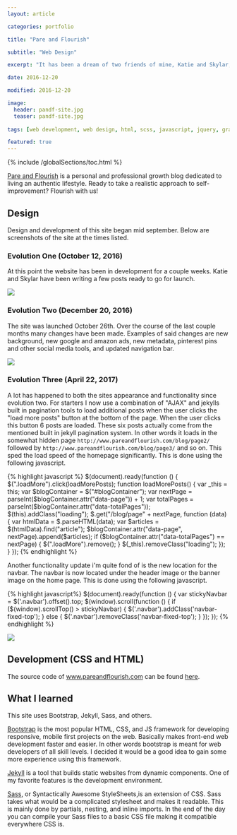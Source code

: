 ```yaml
---
layout: article

categories: portfolio

title: "Pare and Flourish"

subtitle: "Web Design"

excerpt: "It has been a dream of two friends of mine, Katie and Skylar, to create a blog. This post documents the journey."

date: 2016-12-20

modified: 2016-12-20

image: 
  header: pandf-site.jpg
  teaser: pandf-site.jpg
  
tags: [web development, web design, html, scss, javascript, jquery, graphic design, photoshop, jekyll, bootstrap]

featured: true
---
```

{% include /globalSections/toc.html %}

<a class="fancyLink" href="http://www.pareandflourish.com/" target="_blank">Pare and Flourish</a> is a personal and professional growth blog dedicated to living an authentic lifestyle. Ready to take a realistic approach to self-improvement? Flourish with us!

## Design
Design and development of this site began mid september. Below are screenshots of the site at the times listed.

### Evolution One (October 12, 2016)
At this point the website has been in development for a couple weeks. Katie and Skylar have been writing a few posts ready to go for launch. 

<div class="scroll-box">
    <img src="/images/post-pare-and-flourish-site-evo/evo1.jpg">
</div>

### Evolution Two (December 20, 2016)
The site was launched October 26th. Over the course of the last couple months many changes have been made. Examples of said changes are new background, new google and amazon ads, new metadata, pinterest pins and other social media tools, and updated navigation bar.

<div class="scroll-box">
    <img src="/images/post-pare-and-flourish-site-evo/evo2.jpg">
</div>

### Evolution Three (April 22, 2017)
A lot has happened to both the sites appearance and functionality since evolution two. For starters I now use a combination of "AJAX" and jekylls built in pagination tools to load additional posts when the user clicks the "load more posts" button at the bottom of the page. When the user clicks this button 6 posts are loaded. These six posts actually come from the mentioned built in jekyll pagination system. In other words it loads in the somewhat hidden page `http://www.pareandflourish.com/blog/page2/` followed by `http://www.pareandflourish.com/blog/page3/` and so on. This sped the load speed of the homepage significantly. This is done using the following javascript.

{% highlight javascript %}
$(document).ready(function () {
	$(".loadMore").click(loadMorePosts);
	function loadMorePosts() {
		var _this = this;
		var $blogContainer = $("#blogContainer");
		var nextPage = parseInt($blogContainer.attr("data-page")) + 1;
		var totalPages = parseInt($blogContainer.attr("data-totalPages"));
		$(this).addClass("loading");
		$.get("/blog/page" + nextPage, function (data) {
			var htmlData = $.parseHTML(data);
			var $articles = $(htmlData).find("article");
			$blogContainer.attr("data-page", nextPage).append($articles);
			if ($blogContainer.attr("data-totalPages") == nextPage) {
				$(".loadMore").remove();
			}
			$(_this).removeClass("loading");
		});
	}
});
{% endhighlight %}

Another functionality update i'm quite fond of is the new location for the navbar. The navbar is now located under the header image or the banner image on the home page. This is done using the following javascript.

{% highlight javascript%}
$(document).ready(function () {
	var stickyNavbar = $('.navbar').offset().top;
	$(window).scroll(function () {
		if ($(window).scrollTop() > stickyNavbar) {
			$('.navbar').addClass('navbar-fixed-top');
		} else {
			$('.navbar').removeClass('navbar-fixed-top');
		}
	});
});
{% endhighlight %}

<div class="scroll-box">
    <img src="/images/post-pare-and-flourish-site-evo/evo3.jpg">
</div>

## Development (CSS and HTML)
The source code of www.pareandflourish.com can be found <a class="fancyLink" href="https://github.com/mtlong29/pareandflourish_site" target="_blank">here</a>.

## What I learned
This site uses Bootstrap, Jekyll, Sass, and others.

<a class="fancyLink" href="http://getbootstrap.com/" target="_blank">Bootstrap</a> is the most popular HTML, CSS, and JS framework for developing responsive, mobile first projects on the web. Basically makes front-end web development faster and easier. In other words bootstrap is meant for web developers of all skill levels. I decided it would be a good idea to gain some more experience using this framework.

<a class="fancyLink" href="https://jekyllrb.com/" target="_blank">Jekyll</a> is a tool that builds static websites from dynamic components. One of my favorite features is the development environment.

<a class="fancyLink" href="http://sass-lang.com/" target="_blank">Sass</a>, or Syntactically Awesome StyleSheets,is an extension of CSS. Sass takes what would be a complicated stylesheet and makes it readable. This is mainly done by partials, nesting, and inline imports. In the end of the day you can compile your Sass files to a basic CSS file making it compatible everywhere CSS is.